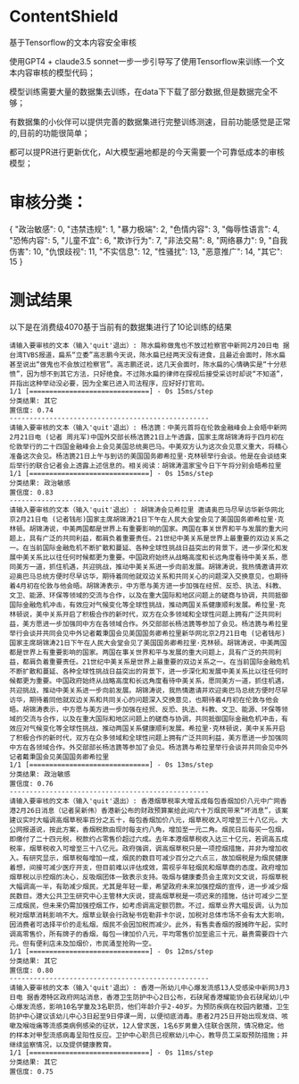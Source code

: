 # ContentShield

基于Tensorflow的文本内容安全审核

使用GPT4 + claude3.5 sonnet一步一步引导写了使用Tensorflow来训练一个文本内容审核的模型代码；

模型训练需要大量的数据集去训练，在data下下载了部分数据,但是数据完全不够；

有数据集的小伙伴可以提供完善的数据集进行完整训练测速，目前功能感觉是正常的,目前的功能很简单；

都可以提PR进行更新优化，AI大模型遍地都是的今天需要一个可靠低成本的审核模型；



# 审核分类：
{
    "政治敏感": 0,
    "违禁违规": 1,
    "暴力极端": 2,
    "色情内容": 3,
    "侮辱性语言": 4,
    "恐怖内容": 5,
    "儿童不宜": 6,
    "欺诈行为": 7,
    "非法交易": 8,
    "网络暴力": 9,
    "自我伤害": 10,
    "仇恨歧视": 11,
    "不实信息": 12,
    "性骚扰": 13,
    "恶意推广": 14,
    "其它": 15
}

# 测试结果
以下是在消费级4070基于当前有的数据集进行了10论训练的结果

```这是一个多行代码示例
请输入要审核的文本（输入'quit'退出）: 陈水扁称做鬼也不放过检察官中新网2月20日电 据台湾TVBS报道，扁系“立委”高志鹏今天说，陈水扁已经两天没有进食，且最近会面时，陈水扁甚至说出“做鬼也不会放过检察官”。高志鹏还说，这几天会面时，陈水扁的心情确实是“十分悲愤”，因为想不到其它方法，只好绝食。不过陈水扁的律师在探视后接受采访时却说“不知道”，并指出这种举动没必要，因为全案已进入司法程序，应好好打官司。
1/1 [==============================] - 0s 15ms/step
分类结果: 其它
置信度: 0.74
--------------------------------------------------
请输入要审核的文本（输入'quit'退出）: 杨洁篪：中美元首将在伦敦金融峰会上会晤中新网2月21日电 (记者 周兆军)中国外交部长杨洁篪21日上午透露，国家主席胡锦涛将于四月初在伦敦举行的二十四国金融峰会上会见美国总统奥巴马。中美双方认为这次会见意义重大，将精心准备这次会见。杨洁篪21日上午与到访的美国国务卿希拉里·克林顿举行会谈。他是在会谈结束后举行的联合记者会上透露上述信息的。相关阅读：胡锦涛温家宝今日下午将分别会晤希拉里
1/1 [==============================] - 0s 15ms/step
分类结果: 政治敏感
置信度: 0.83
--------------------------------------------------
请输入要审核的文本（输入'quit'退出）: 胡锦涛会见希拉里 邀请奥巴马尽早访华新华网北京2月21日电 (记者钱彤)国家主席胡锦涛21日下午在人民大会堂会见了美国国务卿希拉里·克林顿。胡锦涛说，中美两国都是世界上有重要影响的国家。两国在事关世界和平与发展的重大问题上，具有广泛的共同利益，都肩负着重要责任。21世纪中美关系是世界上最重要的双边关系之一。在当前国际金融危机不断扩散和蔓延、各种全球性挑战日益突出的背景下，进一步深化和发展中美关系比以往任何时候都更为重要。中国政府始终从战略高度和长远角度看待中美关系，愿同美方一道，抓住机遇，共迎挑战，推动中美关系进一步向前发展。胡锦涛说，我热情邀请并欢迎奥巴马总统方便时尽早访华，期待着同他就双边关系和共同关心的问题深入交换意见，也期待着4月初在伦敦与他会晤。胡锦涛表示，中方愿与美方进一步加强在经贸、反恐、执法、科教、文卫、能源、环保等领域的交流与合作，以及在重大国际和地区问题上的磋商与协调，共同抵御国际金融危机冲击，有效应对气候变化等全球性挑战，推动两国关系健康顺利发展。希拉里·克林顿说，美中关系开启了积极合作的新时代，双方在众多领域和全球性问题上拥有广泛共同利益，美方愿进一步加强同中方在各领域合作。外交部部长杨洁篪等参加了会见。杨洁篪与希拉里举行会谈并共同会见中外记者戴秉国会见美国国务卿希拉里新华网北京2月21日电 (记者钱彤)国家主席胡锦涛21日下午在人民大会堂会见了美国国务卿希拉里·克林顿。胡锦涛说，中美两国都是世界上有重要影响的国家。两国在事关世界和平与发展的重大问题上，具有广泛的共同利益，都肩负着重要责任。21世纪中美关系是世界上最重要的双边关系之一。在当前国际金融危机不断扩散和蔓延、各种全球性挑战日益突出的背景下，进一步深化和发展中美关系比以往任何时候都更为重要。中国政府始终从战略高度和长远角度看待中美关系，愿同美方一道，抓住机遇，共迎挑战，推动中美关系进一步向前发展。胡锦涛说，我热情邀请并欢迎奥巴马总统方便时尽早访华，期待着同他就双边关系和共同关心的问题深入交换意见，也期待着4月初在伦敦与他会晤。胡锦涛表示，中方愿与美方进一步加强在经贸、反恐、执法、科教、文卫、能源、环保等领域的交流与合作，以及在重大国际和地区问题上的磋商与协调，共同抵御国际金融危机冲击，有效应对气候变化等全球性挑战，推动两国关系健康顺利发展。希拉里·克林顿说，美中关系开启了积极合作的新时代，双方在众多领域和全球性问题上拥有广泛共同利益，美方愿进一步加强同中方在各领域合作。外交部部长杨洁篪等参加了会见。杨洁篪与希拉里举行会谈并共同会见中外记者戴秉国会见美国国务卿希拉里
1/1 [==============================] - 0s 13ms/step
分类结果: 政治敏感
置信度: 0.76
--------------------------------------------------
请输入要审核的文本（输入'quit'退出）: 香港烟草税率大增五成每包香烟加价八元中广网香港2月26日消息（记者吴新伟）香港新公布的财政预算案给此间六十万烟民带来“坏消息”，该案建议实时大幅调高烟草税率百分之五十，每包香烟加价八元，烟草税收入可增至三十八亿元。大公网报道说，按此方案，香烟税款由现时每支约八角，增加至一元二角。烟民日后每买一包烟，即缴付了二十四元税，税款约占零售价超过六成。去年本港烟草税收入达三十亿元，若调高五成税率，烟草税收入可增至三十八亿元。政府强调，调高烟草税只是一项控烟措施，并非为增加收入。有研究显示，烟草税每增加一成，烟民的数目可减少百分之六点三，故加烟税是为烟民健康着想，间接可减少医疗开支，但目前难以评估成效，需视乎年轻烟民和烟草商的态度。政府增加烟草税以示控烟的决心，反吸烟团体一致表示支持。吸烟与健康委员会主席刘文文说，将烟草税大幅调高一半，有助减少烟民，尤其是年轻一辈，希望政府未来加强控烟的宣传，进一步减少烟民数目。港大公共卫生研究中心主管林大庆说，提高烟草税是一项迟来的措施，估计可减少二至三成烟民，但未来仍需加强控烟工作，如考虑调高定额罚款。不过，烟草业界大唱反调，认为加税对烟草消耗影响不大。烟草业联会行政秘书佐勒菲卡尔说，加税对总体市场不会有太大影响，因消费者可选择平价的走私烟，烟民不会因加税而减少。此外，有售卖香烟的报摊昨午起，实时调高零售价，所有牌子的香烟，每包一律加价八元，平均零售价加至逾三十元，最贵需要四十六元。但有便利店未及加烟价，市民涌至抢购一空。
1/1 [==============================] - 0s 12ms/step
分类结果: 其它
置信度: 0.80
--------------------------------------------------
请输入要审核的文本（输入'quit'退出）: 香港一所幼儿中心爆发流感13人受感染中新网3月3日电 据香港特区政府网站消息，香港卫生防护中心2日公布，石硖尾香港耀能协会石硖尾幼儿中心爆发流感，影响10名学童及3名职员，他们年龄介乎2-40岁。为预防疾病在校园内散播，卫生防护中心建议该幼儿中心3日起至9日停课一周，以便彻底消毒。患者2月25日开始出现发烧、咳嗽及喉咙痛等流感类病例感染的征状，12人曾求医，1名6岁男童入住联合医院，情况稳定。他的样本对甲型流感病毒呈阳性反应。卫护中心职员已视察幼儿中心，教导员工采取预防措施；并继续监察情况，以及提供健康教育。
1/1 [==============================] - 0s 11ms/step
分类结果: 其它
置信度: 0.75

